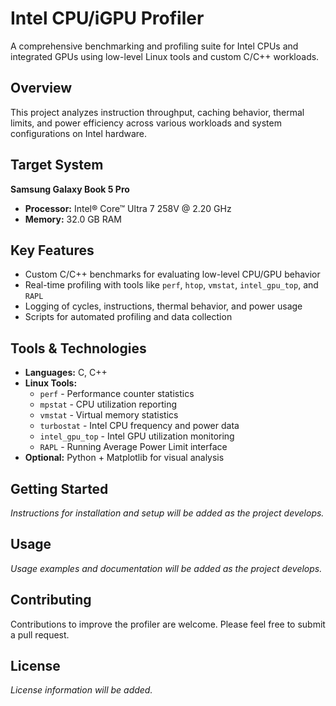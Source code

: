 # Intel CPU/iGPU Profiler

A comprehensive benchmarking and profiling suite for Intel CPUs and integrated GPUs using low-level Linux tools and custom C/C++ workloads.

## Overview

This project analyzes instruction throughput, caching behavior, thermal limits, and power efficiency across various workloads and system configurations on Intel hardware.

## Target System

**Samsung Galaxy Book 5 Pro**
- **Processor:** Intel® Core™ Ultra 7 258V @ 2.20 GHz
- **Memory:** 32.0 GB RAM 

## Key Features

- Custom C/C++ benchmarks for evaluating low-level CPU/GPU behavior
- Real-time profiling with tools like `perf`, `htop`, `vmstat`, `intel_gpu_top`, and `RAPL`
- Logging of cycles, instructions, thermal behavior, and power usage
- Scripts for automated profiling and data collection

## Tools & Technologies

- **Languages:** C, C++
- **Linux Tools:** 
  - `perf` - Performance counter statistics
  - `mpstat` - CPU utilization reporting
  - `vmstat` - Virtual memory statistics
  - `turbostat` - Intel CPU frequency and power data
  - `intel_gpu_top` - Intel GPU utilization monitoring
  - `RAPL` - Running Average Power Limit interface
- **Optional:** Python + Matplotlib for visual analysis

## Getting Started

*Instructions for installation and setup will be added as the project develops.*

## Usage

*Usage examples and documentation will be added as the project develops.*

## Contributing

Contributions to improve the profiler are welcome. Please feel free to submit a pull request.

## License

*License information will be added.*
